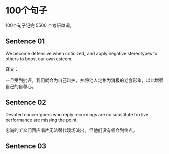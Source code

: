 # 100个句子

100个句子记完 5500 个考研单词。

## Sentence 01

We become defensive when criticized, and apply negative stereotypes to others to boost our own esteem.

译文：

一旦受到批评，我们就会为自己辩护，并将他人定格为消极的老套形象，以此增强自己的自尊心。

## Sentence 02

Devoted concertgoers who reply recordings are no substitute fro live performance are missing the point.

忠诚的听众们回应唱片无法替代现场演出，但他们没有领会到终点。

## Sentence 03

